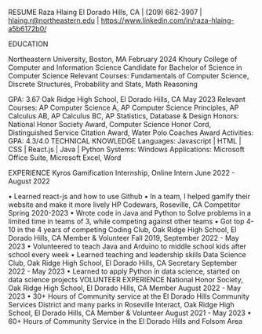 RESUME
Raza Hlaing
El Dorado Hills, CA | (209) 662-3907 | hlaing.r@northeastern.edu | https://www.linkedin.com/in/raza-hlaing-a5b6172b0/
 
 
EDUCATION
 
Northeastern University, Boston, MA
February 2024
Khoury College of Computer and Information Science
Candidate for Bachelor of Science in Computer Science
Relevant Courses: Fundamentals of Computer Science, Discrete Structures, Probability and Stats, Math Reasoning
 
GPA: 3.67
Oak Ridge High School, El Dorado Hills, CA
May 2023
Relevant Courses: AP Computer Science A, AP Computer Science Principles, AP Calculus AB, AP Calculus BC, AP Statistics, Database & Design
Honors: National Honor Society Award, Computer Science Honor Cord, Distinguished Service Citation Award, Water Polo Coaches Award
Activities: 
GPA: 4.3/4.0
TECHNICAL KNOWLEDGE
Languages: Javascript | HTML | CSS | React.js | Java | Python
Systems: Windows
Applications: Microsoft Office Suite, Microsoft Excel, Word
 
EXPERIENCE
Kyros Gamification Internship, Online
Intern                               June 2022 - August 2022
 

•        Learned react-js and how to use Github
•     In a team, I helped gamify their website and make it more lively
  HP Codewars, Roseville, CA
  Competitor		      Spring 2020-2023
•        Wrote code in Java and Python to Solve problems in a limited time in teams of 3, while competing against other teams
•     Got top 4-10 in the 4 years of competing
  Coding Club, Oak Ridge High School, El Dorado Hills, CA
  Member & Volunteer      Fall 2019, September 2022 - May 2023
•    Volunteered to teach Java and Arduino to middle school kids after school every week
•    Learned teaching and leadership skills
Data Science Club, Oak Ridge High School, El Dorado Hills, CA
  Secretary                           	September 2022 - May 2023
•      Learned to apply Python in data science, started on data science projects
VOLUNTEER EXPERIENCE
National Honor Society, Oak Ridge High School, El Dorado Hills, CA
Member       	August 2022 - May 2023
•        30+ Hours of Community service at the El Dorado Hills Community Services District and many parks in Roseville
Interact, Oak Ridge High School, El Dorado Hills, CA
Member & Volunteer		August 2021 - May 2023
•       60+ Hours of Community Service in the El Dorado Hills and Folsom Area
